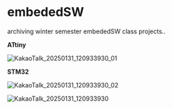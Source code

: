 # embededSW
archiving winter semester embededSW class projects..


**ATtiny**

![KakaoTalk_20250131_120933930_01](https://github.com/user-attachments/assets/0c98fb82-a9b6-41bd-bb43-0b3e9a4ce5ac)



**STM32**


![KakaoTalk_20250131_120933930_02](https://github.com/user-attachments/assets/ff23769f-d057-42f5-9888-263f2110f7fe)


![KakaoTalk_20250131_120933930](https://github.com/user-attachments/assets/cdc4f9cf-3d25-40d4-bf02-8a5b32b7ddf2)

